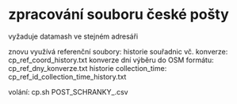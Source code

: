 # zpracování souboru české pošty

vyžaduje datamash ve stejném adresáři

znovu využívá referenční soubory:
	historie souřadnic vč. konverze: cp_ref_coord_history.txt 
	konverze dní výběru do OSM formátu: cp_ref_dny_konverze.txt
	historie collection_time: cp_ref_id_collection_time_history.txt

volání:
	cp.sh POST_SCHRANKY_<RRRRMM>.csv
